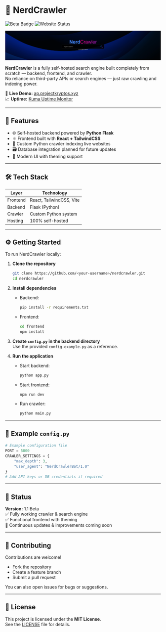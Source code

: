 # 🧠 NerdCrawler

![Beta Badge](https://img.shields.io/badge/Beta-V1.1-green?logoColor=%23FFFFFF&labelColor=%23000000&color=%233cdb00)
![Website Status](https://img.shields.io/website?url=https%3A%2F%2Fap.projectkryptos.xyz%2F)

![NerdCrawler Screenshot](image.png)

**NerdCrawler** is a fully self-hosted search engine built completely from scratch — backend, frontend, and crawler.  
No reliance on third-party APIs or search engines — just raw crawling and indexing power.

🔗 **Live Demo:** [ap.projectkryptos.xyz](https://ap.projectkryptos.xyz)  
📈 **Uptime:** [Kuma Uptime Monitor](https://kuma.projectkryptos.xyz/status/projectkryptos)

---

## 🚀 Features

- 🌐 Self-hosted backend powered by **Python Flask**
- ⚛️ Frontend built with **React + TailwindCSS**
- 🧭 Custom Python crawler indexing live websites
- 🗃️ Database integration planned for future updates
- 🎨 Modern UI with theming support

---

## 🛠 Tech Stack

| Layer     | Technology                 |
|-----------|----------------------------|
| Frontend  | React, TailwindCSS, Vite   |
| Backend   | Flask (Python)             |
| Crawler   | Custom Python system       |
| Hosting   | 100% self-hosted           |

---

## ⚙️ Getting Started

To run NerdCrawler locally:

1. **Clone the repository**
   ```bash
   git clone https://github.com/<your-username>/nerdcrawler.git
   cd nerdcrawler
   ```

2. **Install dependencies**  
   - Backend:  
     ```bash
     pip install -r requirements.txt
     ```
   - Frontend:  
     ```bash
     cd frontend
     npm install
     ```

3. **Create `config.py` in the backend directory**  
   Use the provided `config.example.py` as a reference.

4. **Run the application**
   - Start backend:
     ```bash
     python app.py
     ```
   - Start frontend:
     ```bash
     npm run dev
     ```
   - Run crawler:
     ```bash
     python main.py
     ```

---

## 📁 Example `config.py`

```python
# Example configuration file
PORT = 5000
CRAWLER_SETTINGS = {
    "max_depth": 3,
    "user_agent": "NerdCrawlerBot/1.0"
}
# Add API keys or DB credentials if required
```

---

## 🧪 Status

**Version:** 1.1 Beta  
✅ Fully working crawler & search engine  
✅ Functional frontend with theming  
🔄 Continuous updates & improvements coming soon

---

## 🤝 Contributing

Contributions are welcome!  
- Fork the repository  
- Create a feature branch  
- Submit a pull request  

You can also open issues for bugs or suggestions.

---

## 📜 License

This project is licensed under the **MIT License**.  
See the [LICENSE](LICENSE) file for details.
